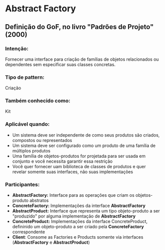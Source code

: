 # Abstract Factory

## Definição do GoF, no livro "Padrões de Projeto" (2000)

### Intenção: 
Fornecer uma interface para criação de famílias de objetos relacionados ou dependentes sem especificar 
suas classes concretas.

### Tipo de pattern:
Criação

### Também conhecido como:
Kit

### Aplicável quando:
- Um sistema deve ser independente de como seus produtos são criados, compostos ou representados
- Um sistema deve ser configurado como um produto de uma família de múltiplos produtos
- Uma família de objetos-produtos for projetada para ser usada em conjunto e você necessita garantir essa restrição
- Você quer fornecer uam biblioteca de classes de produtos e quer revelar somente suas interfaces, não suas implementações

### Participantes:
- **AbstractFactory:** Interface para as operações que criam os objetos-produto abstratos
- **ConcreteFactory:** Implementações da interface **AbstractFactory**
- **AbstractProduct:** Interface que representa um tipo objeto-produto a ser "produzido" por alguma implementação de  **AbstractFactory**
- **ConcreteProduct:** Implementações da interface ConcreteProduct, defininido um objeto-produto a ser criado pela **ConcreteFactory** correspondente
- **Client**: Consome as Factories e Products somente via interfaces (**AbstractFactory** e **AbstractProduct**)


##





